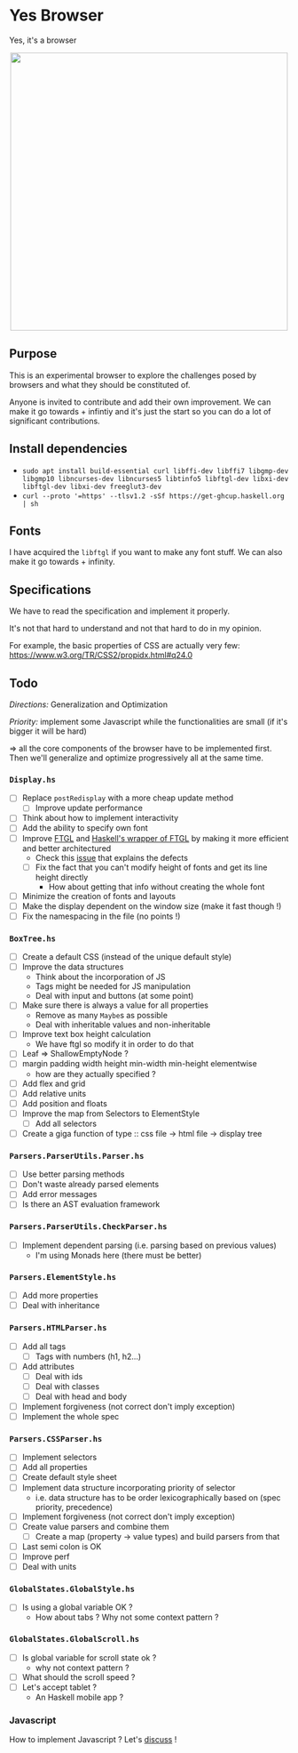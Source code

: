 # Yes Browser

Yes, it's a browser

<div style="display:flex; justify-content:center;">
<img src="https://github.com/HamzaM3/yes-browser/blob/b90fa67d74e96415c5f0e23f7537fad81dccc5da/img/smallDemo.gif" width="500" />
</div>

## Purpose

This is an experimental browser to explore the challenges posed by browsers and what they should be constituted of.

Anyone is invited to contribute and add their own improvement. We can make it go towards + infintiy and it's just the start so you can do a lot of significant contributions.

## Install dependencies

- `sudo apt install build-essential curl libffi-dev libffi7 libgmp-dev libgmp10 libncurses-dev libncurses5 libtinfo5 libftgl-dev libxi-dev libftgl-dev libxi-dev freeglut3-dev`
- `curl --proto '=https' --tlsv1.2 -sSf https://get-ghcup.haskell.org | sh`

## Fonts

I have acquired the `libftgl` if you want to make any font stuff. We can also make it go towards + infinity.

## Specifications

We have to read the specification and implement it properly.

It's not that hard to understand and not that hard to do in my opinion.

For example, the basic properties of CSS are actually very few: https://www.w3.org/TR/CSS2/propidx.html#q24.0

## Todo

_Directions:_ Generalization and Optimization

_Priority:_ implement some Javascript while the functionalities are small (if it's bigger it will be hard)

=> all the core components of the browser have to be implemented first. Then we'll generalize and optimize progressively all at the same time.

### `Display.hs`

- [ ] Replace `postRedisplay` with a more cheap update method
  - [ ] Improve update performance
- [ ] Think about how to implement interactivity
- [ ] Add the ability to specify own font
- [ ] Improve [FTGL](https://github.com/HamzaM3/ftgl) and [Haskell's wrapper of FTGL](https://github.com/HamzaM3/FTGL-haskell) by making it more efficient and better architectured
  - Check this [issue](https://github.com/frankheckenbach/ftgl/issues/10) that explains the defects
  - [ ] Fix the fact that you can't modify height of fonts and get its line height directly
    - How about getting that info without creating the whole font
- [ ] Minimize the creation of fonts and layouts
- [ ] Make the display dependent on the window size (make it fast though !)
- [ ] Fix the namespacing in the file (no points !)

### `BoxTree.hs`

- [ ] Create a default CSS (instead of the unique default style)
- [ ] Improve the data structures
  - Think about the incorporation of JS
  - Tags might be needed for JS manipulation
  - Deal with input and buttons (at some point)
- [ ] Make sure there is always a value for all properties
  - Remove as many `Maybe`s as possible
  - Deal with inheritable values and non-inheritable
- [ ] Improve text box height calculation
  - We have ftgl so modify it in order to do that
- [ ] Leaf => ShallowEmptyNode ?
- [ ] margin padding width height min-width min-height elementwise
  - how are they actually specified ?
- [ ] Add flex and grid
- [ ] Add relative units
- [ ] Add position and floats
- [ ] Improve the map from Selectors to ElementStyle
  - [ ] Add all selectors
- [ ] Create a giga function of type :: css file -> html file -> display tree

### `Parsers.ParserUtils.Parser.hs`

- [ ] Use better parsing methods
- [ ] Don't waste already parsed elements
- [ ] Add error messages
- [ ] Is there an AST evaluation framework

### `Parsers.ParserUtils.CheckParser.hs`

- [ ] Implement dependent parsing (i.e. parsing based on previous values)
  - I'm using Monads here (there must be better)

### `Parsers.ElementStyle.hs`

- [ ] Add more properties
- [ ] Deal with inheritance

### `Parsers.HTMLParser.hs`

- [ ] Add all tags
  - [ ] Tags with numbers (h1, h2...)
- [ ] Add attributes
  - [ ] Deal with ids
  - [ ] Deal with classes
  - [ ] Deal with head and body
- [ ] Implement forgiveness (not correct don't imply exception)
- [ ] Implement the whole spec

### `Parsers.CSSParser.hs`

- [ ] Implement selectors
- [ ] Add all properties
- [ ] Create default style sheet
- [ ] Implement data structure incorporating priority of selector
  - i.e. data structure has to be order lexicographically based on (spec priority, precedence)
- [ ] Implement forgiveness (not correct don't imply exception)
- [ ] Create value parsers and combine them
  - [ ] Create a map (property -> value types) and build parsers from that
- [ ] Last semi colon is OK
- [ ] Improve perf
- [ ] Deal with units

### `GlobalStates.GlobalStyle.hs`

- [ ] Is using a global variable OK ?
  - How about tabs ? Why not some context pattern ?

### `GlobalStates.GlobalScroll.hs`

- [ ] Is global variable for scroll state ok ?
  - why not context pattern ?
- [ ] What should the scroll speed ?
- [ ] Let's accept tablet ?
  - An Haskell mobile app ?

### Javascript

How to implement Javascript ? Let's [discuss](https://github.com/HamzaM3/yes-browser/tree/javascript) !
